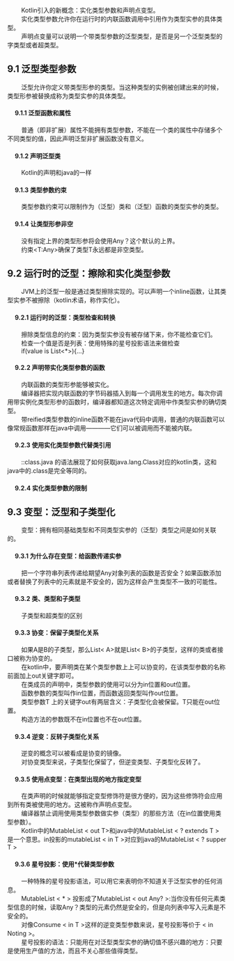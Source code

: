&emsp;&emsp; Kotlin引入的新概念：实化类型参数和声明点变型。  
&emsp;&emsp; 实化类型参数允许你在运行时的内联函数调用中引用作为类型实参的具体类型。  
&emsp;&emsp; 声明点变量可以说明一个带类型参数的泛型类型，是否是另一个泛型类型的字类型或者超类型。  
## 9.1 泛型类型参数
&emsp;&emsp; 泛型允许你定义带类型形参的类型。当这种类型的实例被创建出来的时候，类型形参被替换成称为类型实参的具体类型。
#### &emsp; 9.1.1 泛型函数和属性
&emsp;&emsp; 普通（即非扩展）属性不能拥有类型参数，不能在一个类的属性中存储多个不同类型的值，因此声明泛型非扩展函数没有意义。
#### &emsp; 9.1.2 声明泛型类
&emsp;&emsp; Kotlin的声明和java的一样
#### &emsp; 9.1.3 类型参数约束
&emsp;&emsp; 类型参数约束可以限制作为（泛型）类和（泛型）函数的类型实参的类型。
#### &emsp; 9.1.4 让类型形参非空
&emsp;&emsp; 没有指定上界的类型形参将会使用Any？这个默认的上界。  
&emsp;&emsp; 约束<T:Any>确保了类型T永远都是非空类型。
## 9.2 运行时的泛型：擦除和实化类型参数
&emsp;&emsp; JVM上的泛型一般是通过类型擦除实现的。可以声明一个inline函数，让其类型实参不被擦除（kotlin术语，称作实化）。
#### &emsp; 9.2.1 运行时的泛型：类型检查和转换
&emsp;&emsp; 擦除类型信息的约束：因为类型实参没有被存储下来，你不能检查它们。  
&emsp;&emsp; 检查一个值是否是列表：使用特殊的星号投影语法来做检查  
&emsp;&emsp; if(value is List<*>){...}
#### &emsp; 9.2.2 声明带实化类型参数的函数
&emsp;&emsp; 内联函数的类型形参能够被实化。  
&emsp;&emsp; 编译器把实现内联函数的字节码器插入到每一个调用发生的地方。每次你调用带实例化类型形参的函数时，编译器都知道这次特定调用中作类型实参的确切类型。  
&emsp;&emsp; 带reified类型参数的inline函数不能在java代码中调用，普通的内联函数可以像常规函数那样在java中调用————它们可以被调用而不能被内联。
#### &emsp; 9.2.3 使用实化类型参数代替类引用
&emsp;&emsp; ::class.java 的语法展现了如何获取java.lang.Class对应的kotlin类，这和java中的.class是完全等同的。
#### &emsp; 9.2.4 实化类型参数的限制
## 9.3 变型：泛型和子类型化
&emsp;&emsp; 变型：拥有相同基础类型和不同类型实参的（泛型）类型之间是如何关联的。
#### &emsp; 9.3.1 为什么存在变型：给函数传递实参
&emsp;&emsp; 把一个字符串列表传递给期望Any对象列表的函数是否安全？如果函数添加或者替换了列表中的元素就是不安全的，因为这样会产生类型不一致的可能性。
#### &emsp; 9.3.2 类、类型和子类型
&emsp;&emsp; 子类型和超类型的区别
#### &emsp; 9.3.3 协变：保留子类型化关系
&emsp;&emsp; 如果A是B的子类型，那么List&lt; A&gt;就是List&lt; B&gt;的子类型，这样的类或者接口被称为协变的。    
&emsp;&emsp; 在kotlin中，要声明类在某个类型参数上上可以协变的，在该类型参数的名称前面加上out关键字即可。  
&emsp;&emsp; 在类成员的声明中，类型参数的使用可以分为in位置和out位置。  
&emsp;&emsp; 函数参数的类型叫作in位置，而函数返回类型叫作out位置。  
&emsp;&emsp; 类型参数T 上的关键字out有两层含义：子类型化会被保留。T只能在out位置。  
&emsp;&emsp; 构造方法的参数既不在in位置也不在out位置。
#### &emsp; 9.3.4 逆变：反转子类型化关系
&emsp;&emsp; 逆变的概念可以被看成是协变的镜像。  
&emsp;&emsp; 对协变类型来说，子类型化保留了，但逆变类型、子类型化反转了。
#### &emsp; 9.3.5 使用点变型：在类型出现的地方指定变型
&emsp;&emsp; 在类声明的时候就能够指定变型修饰符是很方便的，因为这些修饰符会应用到所有类被使用的地方。这被称作声明点变型。  
&emsp;&emsp; 编译器禁止调用使用类型参数做实参（类型）的那些方法（在in位置使用类型参数）。  
&emsp;&emsp; Kotlin中的MutableList &lt; out T&gt;和java中的MutableList &lt; ? extends T &gt; 是一个意思。in投影的mutableList &lt; in T &gt;对应到java的MutableList &lt; ? supper T &gt;
#### &emsp; 9.3.6 星号投影：使用*代替类型参数
&emsp;&emsp; 一种特殊的星号投影语法，可以用它来表明你不知道关于泛型实参的任何消息。   
&emsp;&emsp; MutableList &lt; * &gt; 投影成了MutableList &lt; out Any? &gt;:当你没有任何元素类型信息的时候，读取Any？类型的元素仍然是安全的，但是向列表中写入元素是不安全的。  
&emsp;&emsp; 对像Consume &lt; in T &gt;这样的逆变类型参数来说，星号投影等价于 &lt; in Noting &gt;。  
&emsp;&emsp; 星号投影的语法：只能用在对泛型类型实参的确切值不感兴趣的地方：只要是使用生产值的方法，而且不关心那些值得类型。 